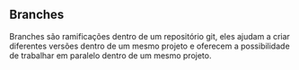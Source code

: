 ## Branches 

Branches são ramificações dentro de um repositório git, eles ajudam a criar diferentes versões dentro de um mesmo projeto e oferecem a possibilidade
de trabalhar em paralelo dentro de um mesmo projeto.